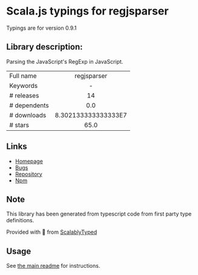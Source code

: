 
# Scala.js typings for regjsparser

Typings are for version 0.9.1

## Library description:
Parsing the JavaScript's RegExp in JavaScript.

|                    |                 |
| ------------------ | :-------------: |
| Full name          | regjsparser |
| Keywords           | - |
| # releases         | 14 |
| # dependents       | 0.0 |
| # downloads        | 8.302133333333333E7 |
| # stars            | 65.0 |

## Links
- [Homepage](https://github.com/jviereck/regjsparser)
- [Bugs](https://github.com/jviereck/regjsparser/issues)
- [Repository](https://github.com/jviereck/regjsparser)
- [Npm](https://www.npmjs.com/package/regjsparser)
    


## Note
This library has been generated from typescript code from first party type definitions.

Provided with :purple_heart: from [ScalablyTyped](https://github.com/oyvindberg/ScalablyTyped)

## Usage
See [the main readme](../../readme.md) for instructions.


